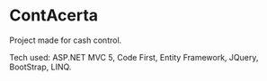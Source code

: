 # ContAcerta
Project made for cash control.

Tech used:
ASP.NET MVC 5, Code First, Entity Framework, JQuery, BootStrap, LINQ.
